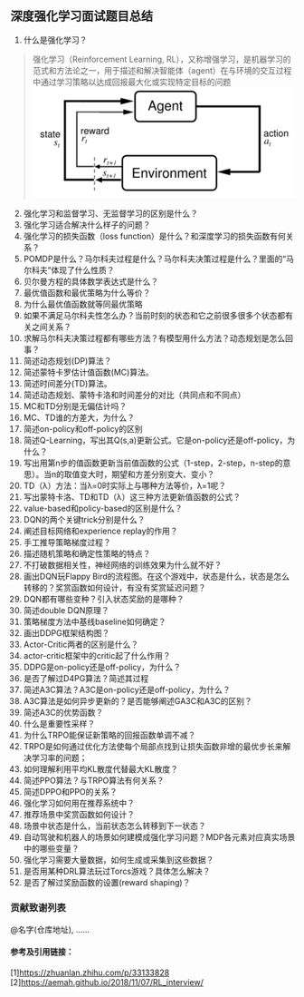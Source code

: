 ## 深度强化学习面试题目总结
1. 什么是强化学习？
> 强化学习（Reinforcement Learning, RL），又称增强学习，是机器学习的范式和方法论之一，用于描述和解决智能体（agent）在与环境的交互过程中通过学习策略以达成回报最大化或实现特定目标的问题
![](assets/markdown-img-paste-20190923214243777.png)


2. 强化学习和监督学习、无监督学习的区别是什么？
3. 强化学习适合解决什么样子的问题？
4. 强化学习的损失函数（loss function）是什么？和深度学习的损失函数有何关系？
5. POMDP是什么？马尔科夫过程是什么？马尔科夫决策过程是什么？里面的“马尔科夫”体现了什么性质？
6. 贝尔曼方程的具体数学表达式是什么？
7. 最优值函数和最优策略为什么等价？
8.  为什么最优值函数就等同最优策略
9. 如果不满足马尔科夫性怎么办？当前时刻的状态和它之前很多很多个状态都有关之间关系？
10. 求解马尔科夫决策过程都有哪些方法？有模型用什么方法？动态规划是怎么回事？
11. 简述动态规划(DP)算法？
12. 简述蒙特卡罗估计值函数(MC)算法。
13. 简述时间差分(TD)算法。
14. 简述动态规划、蒙特卡洛和时间差分的对比（共同点和不同点）
15. MC和TD分别是无偏估计吗？
16. MC、TD谁的方差大，为什么？
17. 简述on-policy和off-policy的区别
18. 简述Q-Learning，写出其Q(s,a)更新公式。它是on-policy还是off-policy，为什么？
19. 写出用第n步的值函数更新当前值函数的公式（1-step，2-step，n-step的意思）。当n的取值变大时，期望和方差分别变大、变小？
20. TD（λ）方法：当λ=0时实际上与哪种方法等价，λ=1呢？
21. 写出蒙特卡洛、TD和TD（λ）这三种方法更新值函数的公式？
22. value-based和policy-based的区别是什么？
23. DQN的两个关键trick分别是什么？
24. 阐述目标网络和experience replay的作用？
25. 手工推导策略梯度过程？
26. 描述随机策略和确定性策略的特点？
27. 不打破数据相关性，神经网络的训练效果为什么就不好？
28. 画出DQN玩Flappy Bird的流程图。在这个游戏中，状态是什么，状态是怎么转移的？奖赏函数如何设计，有没有奖赏延迟问题？
29. DQN都有哪些变种？引入状态奖励的是哪种？
30. 简述double DQN原理？
31. 策略梯度方法中基线baseline如何确定？
32. 画出DDPG框架结构图？
33. Actor-Critic两者的区别是什么？
34. actor-critic框架中的critic起了什么作用？
35. DDPG是on-policy还是off-policy，为什么？
36. 是否了解过D4PG算法？简述其过程
37. 简述A3C算法？A3C是on-policy还是off-policy，为什么？
38. A3C算法是如何异步更新的？是否能够阐述GA3C和A3C的区别？
39. 简述A3C的优势函数？
40. 什么是重要性采样？
41. 为什么TRPO能保证新策略的回报函数单调不减？
42. TRPO是如何通过优化方法使每个局部点找到让损失函数非增的最优步长来解决学习率的问题；
43. 如何理解利用平均KL散度代替最大KL散度？
44. 简述PPO算法？与TRPO算法有何关系？
45. 简述DPPO和PPO的关系？
46. 强化学习如何用在推荐系统中？
47. 推荐场景中奖赏函数如何设计？
48. 场景中状态是什么，当前状态怎么转移到下一状态？
49. 自动驾驶和机器人的场景如何建模成强化学习问题？MDP各元素对应真实场景中的哪些变量？
50. 强化学习需要大量数据，如何生成或采集到这些数据？
51. 是否用某种DRL算法玩过Torcs游戏？具体怎么解决？
52. 是否了解过奖励函数的设置(reward shaping)？



### 贡献致谢列表
@名字(仓库地址), ......


#### 参考及引用链接：
[1]https://zhuanlan.zhihu.com/p/33133828
[2]https://aemah.github.io/2018/11/07/RL_interview/
